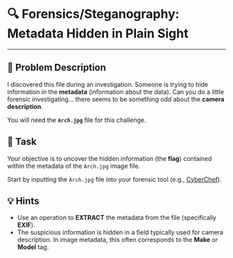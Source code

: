 # 🔍 Forensics/Steganography: Metadata Hidden in Plain Sight

---

## 📜 Problem Description

I discovered this file during an investigation. Someone is trying to hide information in the **metadata** (information about the data). Can you do a little forensic investigating... there seems to be something odd about the **camera description**.

You will need the **`Arch.jpg`** file for this challenge.

## 🎯 Task

Your objective is to uncover the hidden information (the **flag**) contained within the metadata of the `Arch.jpg` image file.

Start by inputting the `Arch.jpg` file into your forensic tool (e.g., [CyberChef](https://gchq.github.io/CyberChef/)).

## 💡 Hints

* Use an operation to **EXTRACT** the metadata from the file (specifically **EXIF**).
* The suspicious information is hidden in a field typically used for camera description. In image metadata, this often corresponds to the **Make** or **Model** tag.
